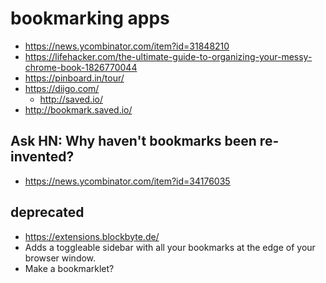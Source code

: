 # bookmarking apps

* https://news.ycombinator.com/item?id=31848210
* https://lifehacker.com/the-ultimate-guide-to-organizing-your-messy-chrome-book-1826770044
* https://pinboard.in/tour/
* https://diigo.com/
	* http://saved.io/
* http://bookmark.saved.io/

## Ask HN: Why haven't bookmarks been re-invented?

* https://news.ycombinator.com/item?id=34176035


## deprecated

* https://extensions.blockbyte.de/
* Adds a toggleable sidebar with all your bookmarks at the edge of your browser window.
* Make a bookmarklet?
